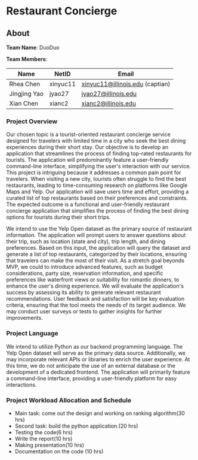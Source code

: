 # Restaurant Concierge

## About
__Team Name__: DuoDuo

__Team Members__:

| Name         | NetID    | Email                           |
|--------------|----------|---------------------------------|
| Rhea Chen    | xinyuc11 | xinyuc11@illinois.edu (captian) |
| Jingjing Yao | jyao27   | jyao27@illinois.edu             |
| Xian Chen    | xianc2   | xianc2@illinois.edu             |

<!-- running project:
pip install -r requirements.txt
Env requirement: python 3.10(3.7 and higher might be fine too)
Will need the yelp data set inside the folder ./yelp_dataset/*, name should be yelp_academic_dataset_*.json such like that
 -->


### Project Overview
Our chosen topic is a tourist-oriented restaurant concierge service designed for travelers with limited time in a city who seek the best dining experiences during their short stay. Our objective is to develop an application that streamlines the process of finding top-rated restaurants for tourists. The application will predominantly feature a user-friendly command-line interface, simplifying the user's interaction with our service. This project is intriguing because it addresses a common pain point for travelers. When visiting a new city, tourists often struggle to find the best restaurants, leading to time-consuming research on platforms like Google Maps and Yelp. Our application will save users time and effort, providing a curated list of top restaurants based on their preferences and constraints. The expected outcome is a functional and user-friendly restaurant concierge application that simplifies the process of finding the best dining options for tourists during their short trips.

We intend to use the Yelp Open dataset as the primary source of restaurant information. The application will prompt users to answer questions about their trip, such as location (state and city), trip length, and dining preferences. Based on this input, the application will query the dataset and generate a list of top restaurants, categorized by their locations, ensuring that travelers can make the most of their visit. As a stretch goal beyonds MVP, we could to introduce advanced features, such as budget considerations, party size, reservation information, and specific preferences like waterfront views or suitability for romantic dinners, to enhance the user's dining experience. We will evaluate the application's success by assessing its ability to generate relevant restaurant recommendations. User feedback and satisfaction will be key evaluation criteria, ensuring that the tool meets the needs of its target audience. We may conduct user surveys or tests to gather insights for further improvements.

### Project Language
We intend to utilize Python as our backend programming language. The Yelp Open dataset will serve as the primary data source. Additionally, we may incorporate relevant APIs or libraries to enrich the user experience. At this time, we do not anticipate the use of an external database or the development of a dedicated frontend. The application will primarily feature a command-line interface, providing a user-friendly platform for easy interactions.

### Project Workload Allocation and Schedule
- Main task: come out the design and working on ranking algorithm(30 hrs)
- Second task: build the python application.(20 hrs)
- Testing the code(6 hrs)
- Write the report(10 hrs)
- Making presentation(10 hrs)
- Documentation on the code (10 hrs) 
